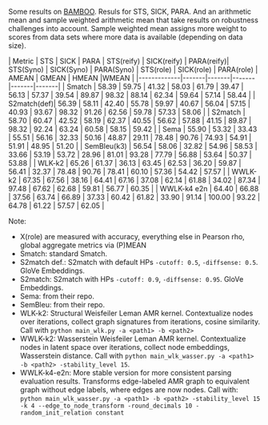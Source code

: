 Some results on [BAMBOO](https://github.com/flipz357/bamboo-amr-benchmark). Resuls for STS, SICK, PARA. And an arithmetic mean and sample weighted arithmetic mean that take results on robustness challenges into account. Sample weighted mean assigns more weight to scores from data sets where more data is available (depending on data size).

| Metric      | STS   | SICK  | PARA  | STS(reify) | SICK(reify) | PARA(reify)| STS(Syno) | SICK(Syno) | PARA(Syno) | STS(role) | SICK(role) | PARA(role) | AMEAN | GMEAN | HMEAN |WMEAN |
|-------------|-------|-------|-------|-------|-------| 
| Smatch      | 58.39 | 59.75 | 41.32 | 58.03 | 61.79 | 39.47 | 56.13 | 57.37 | 39.54 | 89.87 | 98.32 | 88.14 | 62.34 | 59.64 | 57.14 | 58.44 |
| S2match(def)| 56.39 | 58.11 | 42.40 | 55.78 | 59.97 | 40.67 | 56.04 | 57.15 | 40.93 | 93.67 | 98.32 | 91.26 | 62.56 | 59.78 | 57.33 | 58.06 |
| S2match     | 58.70 | 60.47 | 42.52 | 58.19 | 62.37 | 40.55 | 56.62 | 57.88 | 41.15 | 89.87 | 98.32 | 92.24 | 63.24 | 60.58 | 58.15 | 59.42 |
| Sema        | 55.90 | 53.32 | 33.43 | 55.51 | 56.16 | 32.33 | 50.16 | 48.87 | 29.11 | 78.48 | 90.76 | 74.93 | 54.91 | 51.91 | 48.95 | 51.20 |
| SemBleu(k3) | 56.54 | 58.06 | 32.82 | 54.96 | 58.53 | 33.66 | 53.19 | 53.72 | 28.96 | 81.01 | 93.28 | 77.79 | 56.88 | 53.64 | 50.37 | 53.88 |
| WLK-k2      | 65.26 | 61.37 | 36.13 | 63.45 | 62.53 | 36.20 | 59.87 | 56.41 | 32.37 | 78.48 | 90.76 | 78.41 | 60.10 | 57.36 | 54.42 | 57.57 |
| WWLK-k2     | 67.35 | 67.56 | 38.16 | 64.41 | 67.16 | 37.08 | 62.14 | 61.88 | 34.02 | 87.34 | 97.48 | 67.62 | 62.68 | 59.81 | 56.77 | 60.35 |
| WWLK-k4 e2n | 64.40 | 66.88 | 37.56 | 63.74 | 66.89 | 37.33 | 60.42 | 61.82 | 33.90 | 91.14 | 100.00 | 93.22 | 64.78 | 61.22 | 57.57 | 62.05 |

Note:
- X(role) are measured with accuracy, everything else in Pearson rho, global aggregate metrics via (P)MEAN
- Smatch: standard Smatch.
- S2match def.: S2match with default HPs `-cutoff: 0.5`, `-diffsense: 0.5`. GloVe Embeddings.
- S2match: S2match with HPs `-cutoff: 0.9`, `-diffsense: 0.95`. GloVe Embeddings.
- Sema: from their repo.
- SemBleu: from their repo.
- WLK-k2: Structural Weisfeiler Leman AMR kernel. Contextualize nodes over iterations, collect graph signatures from iterations, cosine similarity. Call with `python main_wlk.py -a <path1> -b <path2>`
- WWLK-k2: Wasserstein Weisfeiler Leman AMR kernel. Contextualize nodes in latent space over iterations, collect node embeddings, Wasserstein distance. Call with `python main_wlk_wasser.py -a <path1> -b <path2> -stability_level 15`.
- WWLK-k4-e2n: More stable version for more consistent parsing evaluation results. Transforms edge-labeled AMR graph to equivalent graph without edge labels, where edges are now nodes. Call with: `python main_wlk_wasser.py -a <path1> -b <path2> -stability_level 15 -k 4 --edge_to_node_transform -round_decimals 10 -random_init_relation constant`

